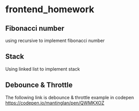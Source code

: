 # frontend_homework

## Fibonacci number
using recursive to implement fibonacci number

## Stack
Using linked list to implement stack

## Debounce & Throttle

The following link is debounce & throttle example in codepen 
https://codepen.io/mantinglan/pen/QWMKXOZ
